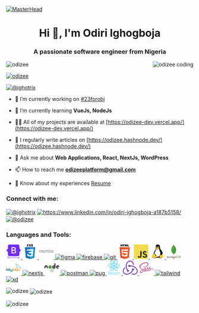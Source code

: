 
[![MasterHead](https://media-exp1.licdn.com/dms/image/C5616AQH5GVYovygoTQ/profile-displaybackgroundimage-shrink_350_1400/0/1641990449355?e=1669852800&v=beta&t=hEO1vsOnPlW7Ek7HrjZvuhnQ3y-V56z6Ca8yAW450oI)](https://odizee-portforlio.web.app/)

<h1 align="center">Hi 👋, I'm Odiri Ighogboja</h1>
<h3 align="center">A passionate software engineer from Nigeria</h3>

<img align="right" alt="odizee coding" src="https://i.pinimg.com/originals/54/e3/7d/54e37d8074ebcde1d96c77d7b2a7f310.gif"></img>

<p align="left"> <img src="https://komarev.com/ghpvc/?username=odizee&label=Profile%20views&color=0e75b6&style=flat" alt="odizee" /> </p>

<p align="left"> <a href="https://github.com/ryo-ma/github-profile-trophy"><img src="https://github-profile-trophy.vercel.app/?username=odizee" alt="odizee" /></a> </p>


<p align="left"> <a href="https://twitter.com/@ighotrix" target="blank"><img src="https://img.shields.io/twitter/follow/@ighotrix?logo=twitter&style=for-the-badge" alt="@ighotrix" /></a> </p>

- 🔭 I’m currently working on [#23forobi](https://23forobi.com/)

- 🌱 I’m currently learning **VueJs, NodeJs**

- 👨‍💻 All of my projects are available at [https://odizee-dev.vercel.app/](https://odizee-dev.vercel.app/)

- 📝 I regularly write articles on [https://odizee.hashnode.dev/](https://odizee.hashnode.dev/)

- 💬 Ask me about **Web Applications, React, NextJs, WordPress**

- 📫 How to reach me **odizeeplatform@gmail.com**

- 📄 Know about my experiences [Resume](https://docs.google.com/document/d/1BdDPRRTYBv2PBwU6kPnEaXdTHlQHPRivEBeomRyUSck/edit?usp=sharing)

<h3 align="left">Connect with me:</h3>
<p align="left">
<a href="https://twitter.com/@ighotrix" target="blank"><img align="center" src="https://raw.githubusercontent.com/rahuldkjain/github-profile-readme-generator/master/src/images/icons/Social/twitter.svg" alt="@ighotrix" height="30" width="40" /></a>
<a href="https://linkedin.com/in/https://www.linkedin.com/in/odiri-ighogboja-a187b5158/" target="blank"><img align="center" src="https://raw.githubusercontent.com/rahuldkjain/github-profile-readme-generator/master/src/images/icons/Social/linked-in-alt.svg" alt="https://www.linkedin.com/in/odiri-ighogboja-a187b5158/" height="30" width="40" /></a>
<a href="https://hashnode.com/@odizee" target="blank"><img align="center" src="https://raw.githubusercontent.com/rahuldkjain/github-profile-readme-generator/master/src/images/icons/Social/hashnode.svg" alt="@odizee" height="30" width="40" /></a>
</p>

<h3 align="left">Languages and Tools:</h3>
<p align="left"> <a href="https://getbootstrap.com" target="_blank" rel="noreferrer"> <img src="https://raw.githubusercontent.com/devicons/devicon/master/icons/bootstrap/bootstrap-plain-wordmark.svg" alt="bootstrap" width="40" height="40"/> </a> <a href="https://www.w3schools.com/css/" target="_blank" rel="noreferrer"> <img src="https://raw.githubusercontent.com/devicons/devicon/master/icons/css3/css3-original-wordmark.svg" alt="css3" width="40" height="40"/> </a> <a href="https://expressjs.com" target="_blank" rel="noreferrer"> <img src="https://raw.githubusercontent.com/devicons/devicon/master/icons/express/express-original-wordmark.svg" alt="express" width="40" height="40"/> </a> <a href="https://www.figma.com/" target="_blank" rel="noreferrer"> <img src="https://www.vectorlogo.zone/logos/figma/figma-icon.svg" alt="figma" width="40" height="40"/> </a> <a href="https://firebase.google.com/" target="_blank" rel="noreferrer"> <img src="https://www.vectorlogo.zone/logos/firebase/firebase-icon.svg" alt="firebase" width="40" height="40"/> </a> <a href="https://git-scm.com/" target="_blank" rel="noreferrer"> <img src="https://www.vectorlogo.zone/logos/git-scm/git-scm-icon.svg" alt="git" width="40" height="40"/> </a> <a href="https://www.w3.org/html/" target="_blank" rel="noreferrer"> <img src="https://raw.githubusercontent.com/devicons/devicon/master/icons/html5/html5-original-wordmark.svg" alt="html5" width="40" height="40"/> </a> <a href="https://developer.mozilla.org/en-US/docs/Web/JavaScript" target="_blank" rel="noreferrer"> <img src="https://raw.githubusercontent.com/devicons/devicon/master/icons/javascript/javascript-original.svg" alt="javascript" width="40" height="40"/> </a> <a href="https://www.linux.org/" target="_blank" rel="noreferrer"> <img src="https://raw.githubusercontent.com/devicons/devicon/master/icons/linux/linux-original.svg" alt="linux" width="40" height="40"/> </a> <a href="https://www.mongodb.com/" target="_blank" rel="noreferrer"> <img src="https://raw.githubusercontent.com/devicons/devicon/master/icons/mongodb/mongodb-original-wordmark.svg" alt="mongodb" width="40" height="40"/> </a> <a href="https://www.mysql.com/" target="_blank" rel="noreferrer"> <img src="https://raw.githubusercontent.com/devicons/devicon/master/icons/mysql/mysql-original-wordmark.svg" alt="mysql" width="40" height="40"/> </a> <a href="https://nextjs.org/" target="_blank" rel="noreferrer"> <img src="https://cdn.worldvectorlogo.com/logos/nextjs-2.svg" alt="nextjs" width="40" height="40"/> </a> <a href="https://nodejs.org" target="_blank" rel="noreferrer"> <img src="https://raw.githubusercontent.com/devicons/devicon/master/icons/nodejs/nodejs-original-wordmark.svg" alt="nodejs" width="40" height="40"/> </a> <a href="https://postman.com" target="_blank" rel="noreferrer"> <img src="https://www.vectorlogo.zone/logos/getpostman/getpostman-icon.svg" alt="postman" width="40" height="40"/> </a> <a href="https://pugjs.org" target="_blank" rel="noreferrer"> <img src="https://cdn.worldvectorlogo.com/logos/pug.svg" alt="pug" width="40" height="40"/> </a> <a href="https://reactjs.org/" target="_blank" rel="noreferrer"> <img src="https://raw.githubusercontent.com/devicons/devicon/master/icons/react/react-original-wordmark.svg" alt="react" width="40" height="40"/> </a> <a href="https://redux.js.org" target="_blank" rel="noreferrer"> <img src="https://raw.githubusercontent.com/devicons/devicon/master/icons/redux/redux-original.svg" alt="redux" width="40" height="40"/> </a> <a href="https://sass-lang.com" target="_blank" rel="noreferrer"> <img src="https://raw.githubusercontent.com/devicons/devicon/master/icons/sass/sass-original.svg" alt="sass" width="40" height="40"/> </a> <a href="https://tailwindcss.com/" target="_blank" rel="noreferrer"> <img src="https://www.vectorlogo.zone/logos/tailwindcss/tailwindcss-icon.svg" alt="tailwind" width="40" height="40"/> </a> <a href="https://www.adobe.com/products/xd.html" target="_blank" rel="noreferrer"> <img src="https://cdn.worldvectorlogo.com/logos/adobe-xd.svg" alt="xd" width="40" height="40"/> </a> </p>

<p><img align="left" src="https://github-readme-stats.vercel.app/api/top-langs?username=odizee&show_icons=true&locale=en&layout=compact" alt="odizee" /></p>

<p>&nbsp;<img align="center" src="https://github-readme-stats.vercel.app/api?username=odizee&show_icons=true&locale=en" alt="odizee" /></p>

<p><img align="center" src="https://github-readme-streak-stats.herokuapp.com/?user=odizee&" alt="odizee" /></p>
